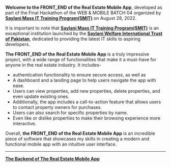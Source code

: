 **Welcome to the FRONT_END of the Real Estate Mobile App**, developed as part of the Final Hackathon of the WEB & MOBILE BATCH 04 organized by **[Saylani Mass IT Training Program(SMIT)](https://saylaniwelfare.com/en/services/education/technical-education/saylani-mass-it-training)** on August 28, 2022.

It is important to note that **[Saylani Mass IT Training Program(SMIT)](https://saylaniwelfare.com/en/services/education/technical-education/saylani-mass-it-training)** is an exceptional institution launched by the **[Saylani Welfare International Trust of Pakistan](https://saylaniwelfare.com/en)**, dedicated to providing the latest IT skills to aspiring developers.

**The FRONT_END of the Real Estate Mobile App** is a truly impressive project, with a wide range of functionalities that make it a must-have for anyone in the real estate industry. It includes-
* authentication functionality to ensure secure access, as well as 
* A dashboard and a landing page to help users navigate the app with ease. 
* Users can view properties, add new properties, delete properties, and even update existing ones. 
* Additionally, the app includes a call-to-action feature that allows users to contact property owners for purchases. 
* Users can also search for specific properties by name. 
* Even like or dislike properties to make their browsing experience more interactive.

Overall, **the FRONT_END of the Real Estate Mobile App** is an incredible piece of software that showcases my skills in creating a modern and functional mobile app with an intuitive user interface.
<hr/>

**[The Backend of The Real Estate Mobile App](https://github.com/Ahmadjajja/-Hackathon_Backend_2022_Batch_04)**


